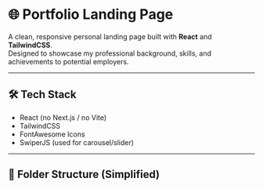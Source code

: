 # 🌐 Portfolio Landing Page

A clean, responsive personal landing page built with **React** and **TailwindCSS**.  
Designed to showcase my professional background, skills, and achievements to potential employers.

---

## 🛠️ Tech Stack

- React (no Next.js / no Vite)
- TailwindCSS
- FontAwesome Icons
- SwiperJS (used for carousel/slider)

---

## 📁 Folder Structure (Simplified)

